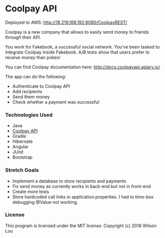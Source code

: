 # Coolpay API

Deployed to AWS: http://18.219.168.192:8080/CoolpayREST/

Coolpay is a new company that allows to easily send money to friends through their API.

You work for Fakebook, a successful social network. You’ve been tasked to integrate Coolpay inside Fakebook. A/B tests show that users prefer to receive money than pokes!

You can find Coolpay documentation here: http://docs.coolpayapi.apiary.io/

The app can do the following:

- Authenticate to Coolpay API
- Add recipients
- Send them money
- Check whether a payment was successful

### Technologies Used
- Java
- [Coolpay API](https://coolpayapi.docs.apiary.io/)
- Gradle
- Hibernate
- Angular
- JUnit
- Bootstrap

### Stretch Goals
- Implement a database to store recipients and payments
- Fix send money as currently works in back-end but not in front-end
- Create more tests
- Store hardcoded call links in application.properties. I had to time-box debugging @Value not working.

### License
This program is licensed under the MIT license.
Copyright (c) 2018 Wilson Lou
